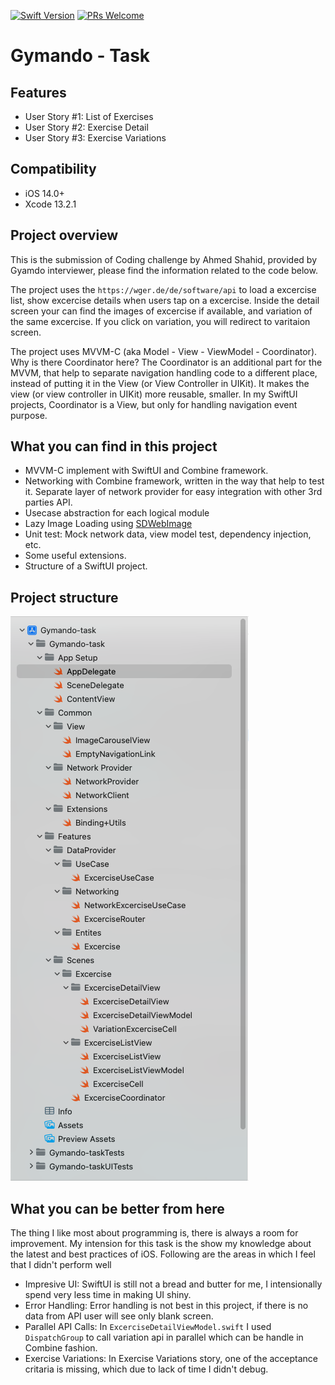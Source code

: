 
[![Swift Version][swift-image]][swift-url]
[![PRs Welcome](https://img.shields.io/badge/PRs-welcome-brightgreen.svg?style=flat-square)](http://makeapullrequest.com)

# Gymando - Task

## Features

- User Story #1: List of Exercises
- User Story #2: Exercise Detail
- User Story #3: Exercise Variations

## Compatibility

- iOS 14.0+
- Xcode 13.2.1

## Project overview

This is the submission of Coding challenge by Ahmed Shahid, provided by Gyamdo interviewer, please find the information related to the code below.

The project uses the `https://wger.de/de/software/api` to load a excercise list, show excercise details when users tap on a excercise. Inside the detail screen your can find the images of excercise if available, and variation of the same excercise. If you click on variation, you will redirect to varitaion screen.

The project uses MVVM-C (aka Model - View - ViewModel - Coordinator). Why is there Coordinator here? The Coordinator is an additional part for the MVVM, that help to separate navigation handling code to a different place, instead of putting it in the View (or View Controller in UIKit). It makes the view (or view controller in UIKit) more reusable, smaller. In my SwiftUI projects, Coordinator is a View, but only for handling navigation event purpose.

## What you can find in this project
- MVVM-C implement with SwiftUI and Combine framework.
- Networking with Combine framework, written in the way that help to test it. Separate layer of network provider for easy integration with other 3rd parties API.
- Usecase abstraction for each logical module
- Lazy Image Loading using [SDWebImage](https://github.com/SDWebImage/SDWebImage)
- Unit test: Mock network data, view model test, dependency injection, etc.
- Some useful extensions.
- Structure of a SwiftUI project.

## Project structure
![Project structure](Image/project-structure.png)

## What you can be better from here
The thing I like most about programming is, there is always a room for improvement. My intension for this task is the show my knowledge about the latest and best practices of iOS. Following are the areas in which I feel that I didn't perform well

- Impresive UI: SwiftUI is still not a bread and butter for me, I intensionally spend very less time in making UI shiny.
- Error Handling: Error handling is not best in this project, if there is no data from API user will see only blank screen.
- Parallel API Calls: In `ExcerciseDetailViewModel.swift` I used `DispatchGroup` to call variation api in parallel which can be handle in Combine fashion.
- Exercise Variations: In Exercise Variations story, one of the acceptance critaria is missing, which due to lack of time I didn't debug.

[swift-image]:https://img.shields.io/badge/swift-5.0-orange.svg
[swift-url]: https://swift.org/
[travis-url]: https://travis-ci.org/dbader/node-datadog-metrics
